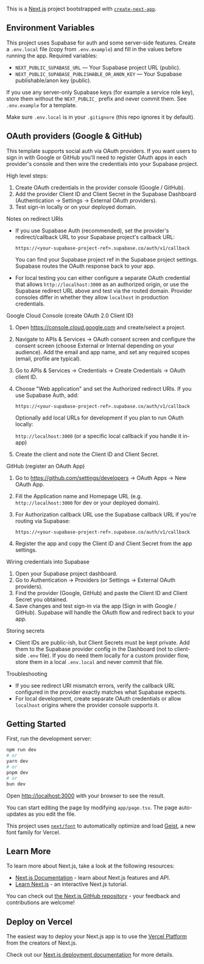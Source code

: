 This is a [Next.js](https://nextjs.org) project bootstrapped with [`create-next-app`](https://nextjs.org/docs/app/api-reference/cli/create-next-app).

## Environment Variables

This project uses Supabase for auth and some server-side features. Create a `.env.local` file (copy from `.env.example`) and fill in the values before running the app. Required variables:

- `NEXT_PUBLIC_SUPABASE_URL` — Your Supabase project URL (public).
- `NEXT_PUBLIC_SUPABASE_PUBLISHABLE_OR_ANON_KEY` — Your Supabase publishable/anon key (public).

If you use any server-only Supabase keys (for example a service role key), store them without the `NEXT_PUBLIC_` prefix and never commit them. See `.env.example` for a template.

Make sure `.env.local` is in your `.gitignore` (this repo ignores it by default).

## OAuth providers (Google & GitHub)

This template supports social auth via OAuth providers. If you want users to sign in with Google or GitHub you'll need to register OAuth apps in each provider's console and then wire the credentials into your Supabase project.

High level steps:

1. Create OAuth credentials in the provider console (Google / GitHub).
2. Add the provider Client ID and Client Secret in the Supabase Dashboard (Authentication -> Settings -> External OAuth providers).
3. Test sign-in locally or on your deployed domain.

Notes on redirect URIs

- If you use Supabase Auth (recommended), set the provider's redirect/callback URL to your Supabase project's callback URL:

  `https://<your-supabase-project-ref>.supabase.co/auth/v1/callback`

  You can find your Supabase project ref in the Supabase project settings. Supabase routes the OAuth response back to your app.

- For local testing you can either configure a separate OAuth credential that allows `http://localhost:3000` as an authorized origin, or use the Supabase redirect URL above and test via the routed domain. Provider consoles differ in whether they allow `localhost` in production credentials.

Google Cloud Console (create OAuth 2.0 Client ID)

1. Open https://console.cloud.google.com and create/select a project.
2. Navigate to APIs & Services -> OAuth consent screen and configure the consent screen (choose External or Internal depending on your audience). Add the email and app name, and set any required scopes (email, profile are typical).
3. Go to APIs & Services -> Credentials -> Create Credentials -> OAuth client ID.
4. Choose "Web application" and set the Authorized redirect URIs. If you use Supabase Auth, add:

   `https://<your-supabase-project-ref>.supabase.co/auth/v1/callback`

   Optionally add local URLs for development if you plan to run OAuth locally:

   `http://localhost:3000` (or a specific local callback if you handle it in-app)

5. Create the client and note the Client ID and Client Secret.

GitHub (register an OAuth App)

1. Go to https://github.com/settings/developers -> OAuth Apps -> New OAuth App.
2. Fill the Application name and Homepage URL (e.g. `http://localhost:3000` for dev or your deployed domain).
3. For Authorization callback URL use the Supabase callback URL if you're routing via Supabase:

   `https://<your-supabase-project-ref>.supabase.co/auth/v1/callback`

4. Register the app and copy the Client ID and Client Secret from the app settings.

Wiring credentials into Supabase

1. Open your Supabase project dashboard.
2. Go to Authentication -> Providers (or Settings -> External OAuth providers).
3. Find the provider (Google, GitHub) and paste the Client ID and Client Secret you obtained.
4. Save changes and test sign-in via the app (Sign in with Google / GitHub). Supabase will handle the OAuth flow and redirect back to your app.

Storing secrets

- Client IDs are public-ish, but Client Secrets must be kept private. Add them to the Supabase provider config in the Dashboard (not to client-side `.env` file). If you do need them locally for a custom provider flow, store them in a local `.env.local` and never commit that file.

Troubleshooting

- If you see redirect URI mismatch errors, verify the callback URL configured in the provider exactly matches what Supabase expects.
- For local development, create separate OAuth credentials or allow `localhost` origins where the provider console supports it.

## Getting Started

First, run the development server:

```bash
npm run dev
# or
yarn dev
# or
pnpm dev
# or
bun dev
```

Open [http://localhost:3000](http://localhost:3000) with your browser to see the result.

You can start editing the page by modifying `app/page.tsx`. The page auto-updates as you edit the file.

This project uses [`next/font`](https://nextjs.org/docs/app/building-your-application/optimizing/fonts) to automatically optimize and load [Geist](https://vercel.com/font), a new font family for Vercel.

## Learn More

To learn more about Next.js, take a look at the following resources:

- [Next.js Documentation](https://nextjs.org/docs) - learn about Next.js features and API.
- [Learn Next.js](https://nextjs.org/learn) - an interactive Next.js tutorial.

You can check out [the Next.js GitHub repository](https://github.com/vercel/next.js) - your feedback and contributions are welcome!

## Deploy on Vercel

The easiest way to deploy your Next.js app is to use the [Vercel Platform](https://vercel.com/new?utm_medium=default-template&filter=next.js&utm_source=create-next-app&utm_campaign=create-next-app-readme) from the creators of Next.js.

Check out our [Next.js deployment documentation](https://nextjs.org/docs/app/building-your-application/deploying) for more details.
